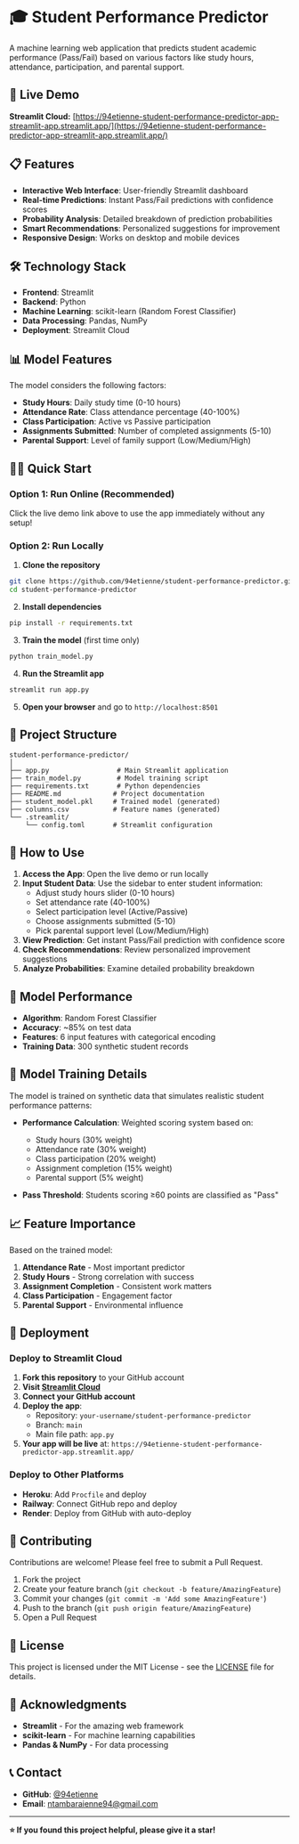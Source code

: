 # 🎓 Student Performance Predictor

A machine learning web application that predicts student academic performance (Pass/Fail) based on various factors like study hours, attendance, participation, and parental support.

## 🚀 Live Demo

**Streamlit Cloud:** [https://94etienne-student-performance-predictor-app-streamlit-app.streamlit.app/](https://94etienne-student-performance-predictor-app-streamlit-app.streamlit.app/)

## 📋 Features

- **Interactive Web Interface**: User-friendly Streamlit dashboard
- **Real-time Predictions**: Instant Pass/Fail predictions with confidence scores
- **Probability Analysis**: Detailed breakdown of prediction probabilities
- **Smart Recommendations**: Personalized suggestions for improvement
- **Responsive Design**: Works on desktop and mobile devices

## 🛠️ Technology Stack

- **Frontend**: Streamlit
- **Backend**: Python
- **Machine Learning**: scikit-learn (Random Forest Classifier)
- **Data Processing**: Pandas, NumPy
- **Deployment**: Streamlit Cloud

## 📊 Model Features

The model considers the following factors:

- **Study Hours**: Daily study time (0-10 hours)
- **Attendance Rate**: Class attendance percentage (40-100%)
- **Class Participation**: Active vs Passive participation
- **Assignments Submitted**: Number of completed assignments (5-10)
- **Parental Support**: Level of family support (Low/Medium/High)

## 🏃‍♂️ Quick Start

### Option 1: Run Online (Recommended)
Click the live demo link above to use the app immediately without any setup!

### Option 2: Run Locally

1. **Clone the repository**
```bash
git clone https://github.com/94etienne/student-performance-predictor.git
cd student-performance-predictor
```

2. **Install dependencies**
```bash
pip install -r requirements.txt
```

3. **Train the model** (first time only)
```bash
python train_model.py
```

4. **Run the Streamlit app**
```bash
streamlit run app.py
```

5. **Open your browser** and go to `http://localhost:8501`

## 📁 Project Structure

```
student-performance-predictor/
│
├── app.py                 # Main Streamlit application
├── train_model.py         # Model training script
├── requirements.txt       # Python dependencies
├── README.md             # Project documentation
├── student_model.pkl     # Trained model (generated)
├── columns.csv           # Feature names (generated)
└── .streamlit/
    └── config.toml       # Streamlit configuration
```

## 🎯 How to Use

1. **Access the App**: Open the live demo or run locally
2. **Input Student Data**: Use the sidebar to enter student information:
   - Adjust study hours slider (0-10 hours)
   - Set attendance rate (40-100%)
   - Select participation level (Active/Passive)
   - Choose assignments submitted (5-10)
   - Pick parental support level (Low/Medium/High)
3. **View Prediction**: Get instant Pass/Fail prediction with confidence score
4. **Check Recommendations**: Review personalized improvement suggestions
5. **Analyze Probabilities**: Examine detailed probability breakdown

## 🧠 Model Performance

- **Algorithm**: Random Forest Classifier
- **Accuracy**: ~85% on test data
- **Features**: 6 input features with categorical encoding
- **Training Data**: 300 synthetic student records

## 🔧 Model Training Details

The model is trained on synthetic data that simulates realistic student performance patterns:

- **Performance Calculation**: Weighted scoring system based on:
  - Study hours (30% weight)
  - Attendance rate (30% weight) 
  - Class participation (20% weight)
  - Assignment completion (15% weight)
  - Parental support (5% weight)

- **Pass Threshold**: Students scoring ≥60 points are classified as "Pass"

## 📈 Feature Importance

Based on the trained model:
1. **Attendance Rate** - Most important predictor
2. **Study Hours** - Strong correlation with success
3. **Assignment Completion** - Consistent work matters
4. **Class Participation** - Engagement factor
5. **Parental Support** - Environmental influence

## 🚀 Deployment

### Deploy to Streamlit Cloud

1. **Fork this repository** to your GitHub account
2. **Visit [Streamlit Cloud](https://streamlit.io/cloud)**
3. **Connect your GitHub account**
4. **Deploy the app**:
   - Repository: `your-username/student-performance-predictor`
   - Branch: `main`
   - Main file path: `app.py`
5. **Your app will be live** at: `https://94etienne-student-performance-predictor-app.streamlit.app/`

### Deploy to Other Platforms

- **Heroku**: Add `Procfile` and deploy
- **Railway**: Connect GitHub repo and deploy
- **Render**: Deploy from GitHub with auto-deploy

## 🤝 Contributing

Contributions are welcome! Please feel free to submit a Pull Request.

1. Fork the project
2. Create your feature branch (`git checkout -b feature/AmazingFeature`)
3. Commit your changes (`git commit -m 'Add some AmazingFeature'`)
4. Push to the branch (`git push origin feature/AmazingFeature`)
5. Open a Pull Request

## 📝 License

This project is licensed under the MIT License - see the [LICENSE](LICENSE) file for details.

## 🙏 Acknowledgments

- **Streamlit** - For the amazing web framework
- **scikit-learn** - For machine learning capabilities
- **Pandas & NumPy** - For data processing

## 📞 Contact

- **GitHub**: [@94etienne](https://github.com/94etienne)
- **Email**: ntambaraienne94@gmail.com

---

**⭐ If you found this project helpful, please give it a star!**
